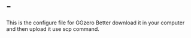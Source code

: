 # -
This is the configure file for GGzero
Better download it in your computer and then upload it use scp command.
